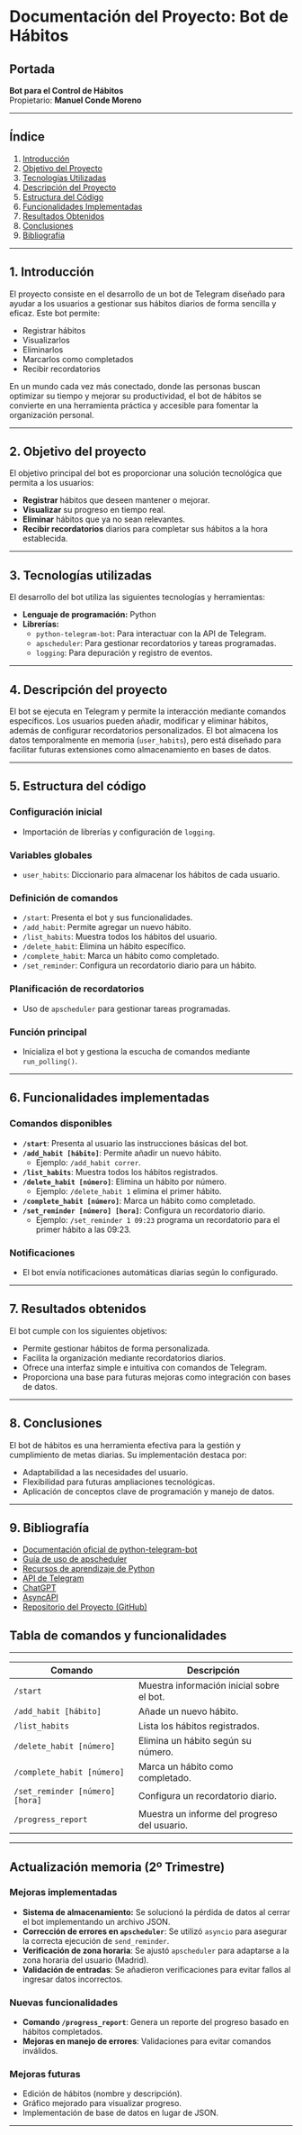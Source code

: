 # Documentación del Proyecto: Bot de Hábitos

## Portada

**Bot para el Control de Hábitos**  
Propietario: **Manuel Conde Moreno**

---

## Índice

1. [Introducción](#1-introducción)
2. [Objetivo del Proyecto](#2-objetivo-del-proyecto)
3. [Tecnologías Utilizadas](#3-tecnologías-utilizadas)
4. [Descripción del Proyecto](#4-descripción-del-proyecto)
5. [Estructura del Código](#5-estructura-del-código)
6. [Funcionalidades Implementadas](#6-funcionalidades-implementadas)
7. [Resultados Obtenidos](#7-resultados-obtenidos)
8. [Conclusiones](#8-conclusiones)
9. [Bibliografía](#9-bibliografía)

---

## 1. Introducción

El proyecto consiste en el desarrollo de un bot de Telegram diseñado para ayudar a los usuarios a gestionar sus hábitos diarios de forma sencilla y eficaz. Este bot permite:

- Registrar hábitos
- Visualizarlos
- Eliminarlos
- Marcarlos como completados
- Recibir recordatorios

En un mundo cada vez más conectado, donde las personas buscan optimizar su tiempo y mejorar su productividad, el bot de hábitos se convierte en una herramienta práctica y accesible para fomentar la organización personal.

---

## 2. Objetivo del proyecto

El objetivo principal del bot es proporcionar una solución tecnológica que permita a los usuarios:

- **Registrar** hábitos que deseen mantener o mejorar.
- **Visualizar** su progreso en tiempo real.
- **Eliminar** hábitos que ya no sean relevantes.
- **Recibir recordatorios** diarios para completar sus hábitos a la hora establecida.

---

## 3. Tecnologías utilizadas

El desarrollo del bot utiliza las siguientes tecnologías y herramientas:

- **Lenguaje de programación:** Python
- **Librerías:**
  - `python-telegram-bot`: Para interactuar con la API de Telegram.
  - `apscheduler`: Para gestionar recordatorios y tareas programadas.
  - `logging`: Para depuración y registro de eventos.

---

## 4. Descripción del proyecto

El bot se ejecuta en Telegram y permite la interacción mediante comandos específicos. Los usuarios pueden añadir, modificar y eliminar hábitos, además de configurar recordatorios personalizados. 
El bot almacena los datos temporalmente en memoria (`user_habits`), pero está diseñado para facilitar futuras extensiones como almacenamiento en bases de datos.

---

## 5. Estructura del código

### **Configuración inicial**
- Importación de librerías y configuración de `logging`.

### **Variables globales**
- `user_habits`: Diccionario para almacenar los hábitos de cada usuario.

### **Definición de comandos**

- `/start`: Presenta el bot y sus funcionalidades.
- `/add_habit`: Permite agregar un nuevo hábito.
- `/list_habits`: Muestra todos los hábitos del usuario.
- `/delete_habit`: Elimina un hábito específico.
- `/complete_habit`: Marca un hábito como completado.
- `/set_reminder`: Configura un recordatorio diario para un hábito.

### **Planificación de recordatorios**
- Uso de `apscheduler` para gestionar tareas programadas.

### **Función principal**
- Inicializa el bot y gestiona la escucha de comandos mediante `run_polling()`.

---

## 6. Funcionalidades implementadas

### **Comandos disponibles**

- **`/start`**: Presenta al usuario las instrucciones básicas del bot.
- **`/add_habit [hábito]`**: Permite añadir un nuevo hábito.
  - Ejemplo: `/add_habit correr`.
- **`/list_habits`**: Muestra todos los hábitos registrados.
- **`/delete_habit [número]`**: Elimina un hábito por número.
  - Ejemplo: `/delete_habit 1` elimina el primer hábito.
- **`/complete_habit [número]`**: Marca un hábito como completado.
- **`/set_reminder [número] [hora]`**: Configura un recordatorio diario.
  - Ejemplo: `/set_reminder 1 09:23` programa un recordatorio para el primer hábito a las 09:23.

### **Notificaciones**
- El bot envía notificaciones automáticas diarias según lo configurado.

---

## 7. Resultados obtenidos

El bot cumple con los siguientes objetivos:

- Permite gestionar hábitos de forma personalizada.
- Facilita la organización mediante recordatorios diarios.
- Ofrece una interfaz simple e intuitiva con comandos de Telegram.
- Proporciona una base para futuras mejoras como integración con bases de datos.

---

## 8. Conclusiones

El bot de hábitos es una herramienta efectiva para la gestión y cumplimiento de metas diarias. Su implementación destaca por:

- Adaptabilidad a las necesidades del usuario.
- Flexibilidad para futuras ampliaciones tecnológicas.
- Aplicación de conceptos clave de programación y manejo de datos.

---

## 9. Bibliografía

- [Documentación oficial de python-telegram-bot](https://docs.python-telegram-bot.org/)
- [Guía de uso de apscheduler](https://apscheduler.readthedocs.io/)
- [Recursos de aprendizaje de Python](https://docs.python.org/3/tutorial/index.html)
- [API de Telegram](https://core.telegram.org/bots/api)
- [ChatGPT](https://chatgpt.com/)
- [AsyncAPI](https://www.asyncapi.com/docs)
- [Repositorio del Proyecto (GitHub)](https://github.com/ManuelCM-cell/BotHabitos)
## Tabla de comandos y funcionalidades

---

| Comando | Descripción |
|---------|------------|
| `/start` | Muestra información inicial sobre el bot. |
| `/add_habit [hábito]` | Añade un nuevo hábito. |
| `/list_habits` | Lista los hábitos registrados. |
| `/delete_habit [número]` | Elimina un hábito según su número. |
| `/complete_habit [número]` | Marca un hábito como completado. |
| `/set_reminder [número] [hora]` | Configura un recordatorio diario. |
| `/progress_report` | Muestra un informe del progreso del usuario. |


---

## Actualización memoria (2º Trimestre)

### **Mejoras implementadas**

- **Sistema de almacenamiento:** Se solucionó la pérdida de datos al cerrar el bot implementando un archivo JSON.
- **Corrección de errores en `apscheduler`**: Se utilizó `asyncio` para asegurar la correcta ejecución de `send_reminder`.
- **Verificación de zona horaria**: Se ajustó `apscheduler` para adaptarse a la zona horaria del usuario (Madrid).
- **Validación de entradas**: Se añadieron verificaciones para evitar fallos al ingresar datos incorrectos.

### **Nuevas funcionalidades**

- **Comando `/progress_report`**: Genera un reporte del progreso basado en hábitos completados.
- **Mejoras en manejo de errores**: Validaciones para evitar comandos inválidos.

### **Mejoras futuras**

- Edición de hábitos (nombre y descripción).
- Gráfico mejorado para visualizar progreso.
- Implementación de base de datos en lugar de JSON.

---
